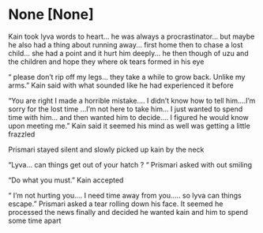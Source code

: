 # None [None]

Kain took lyva words to heart... he was always a procrastinator... but maybe he also had a thing about running away... first home then to chase a lost child... she had a point and it hurt him deeply... he then though of uzu and the children and hope they where ok tears formed in his eye 

“ please don’t rip off my legs... they take a while to grow back. Unlike my arms.” Kain said with what sounded like he had experienced it before 

“You are right I made a horrible mistake.... I didn’t know how to tell him....I’m sorry for the lost time ...I’m not here to take him... I just wanted to spend time with him... and then wanted him to decide.... I figured he would know upon meeting me.” Kain said it seemed his mind as well was getting a little frazzled 

Prismari stayed silent and slowly picked up kain by the neck 

“Lyva... can things get out of your hatch ? “ Prismari asked with out smiling 


“Do what you must.” Kain accepted 


“ I’m not hurting you.... I need time away from you..... so lyva can things escape.” Prismari asked a tear rolling down his face. It seemed he processed the news finally and decided he wanted kain and him to spend some time apart
